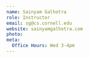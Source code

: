 ```yaml
---
name: Sainyam Galhotra
role: Instructor
email: sg@cs.cornell.edu
website: sainyamgalhotra.com
photo: 
meta:
  Office Hours: Wed 3-4pm
---
```

